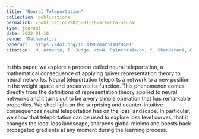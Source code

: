 ```yaml
---
title: "Neural Teleportation"
collection: publications
permalink: /publication/2023-01-16-armenta-neural
type: journal
date: 2023-01-16
venue: 'Mathematics'
paperurl: 'https://doi.org/10.3390/math11020480'
citation: 'M. Armenta, T. Judge, <b>N. Painchaud</b>, Y. Skandarani, C. Lemaire, G. G. Sanchez, P. Spino, and P.-M. Jodoin, &quot;Neural Teleportation,&quot; <i>Mathematics</i>, vol. 11, no. 2, pp. 480, Jan. 2023.'
---
```


In this paper, we explore a process called neural teleportation, a mathematical consequence of applying quiver representation theory to neural networks. Neural teleportation teleports a network to a new position in the weight space and preserves its function. This phenomenon comes directly from the definitions of representation theory applied to neural networks and it turns out to be a very simple operation that has remarkable properties. We shed light on the surprising and counter-intuitive consequences neural teleportation has on the loss landscape. In particular, we show that teleportation can be used to explore loss level curves, that it changes the local loss landscape, sharpens global minima and boosts back-propagated gradients at any moment during the learning process.